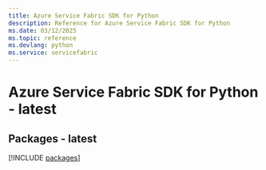 ```yaml
---
title: Azure Service Fabric SDK for Python
description: Reference for Azure Service Fabric SDK for Python
ms.date: 03/12/2025
ms.topic: reference
ms.devlang: python
ms.service: servicefabric
---
```

# Azure Service Fabric SDK for Python - latest
## Packages - latest
[!INCLUDE [packages](service-fabric-index.md)]
